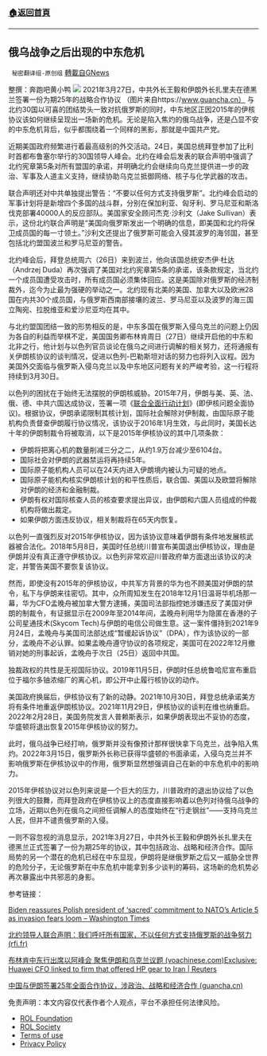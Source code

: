 ###  [:house:返回首頁](https://github.com/ourhimalayas/txt)
---


## 俄乌战争之后出现的中东危机
` 秘密翻译组-原创组` [轉載自GNews](https://gnews.org/zh-hans/2239815/)

整撰：奔跑吧黄小鸭
![](https://assets.gnews.org/wp-content/uploads/2022/03/20210328072245451.jpg) 2021年3月27日，中共外长王毅和伊朗外长扎里夫在德黑兰签署一份为期25年的战略合作协议 （图片来自https://www.guancha.cn）
与北约30国以可喜的团结势头一致对抗俄罗斯的同时，中东地区正因2015年的伊核协议该如何继续呈现出一场新的危机。无论是陷入焦灼的俄乌战争，还是凸显不安的中东危机背后，似乎都围绕着一个同样的黑影，那就是中国共产党。

近期美国政府频繁进行着最高级别的外交活动。24日，美国总统拜登参加了比利时首都布鲁塞尔举行的30国领导人峰会。北约在峰会后发表的联合声明中强调了北约宪章第5条对所有盟国的承诺，并明确北约会继续向乌克兰提供进一步的政治、军事及人道主义支持，继续协助乌克兰抵御网络、核子与化学武器的攻击。

联合声明还对中共单独提出警告：“不要以任何方式支持俄罗斯”。北约峰会启动的军事计划将是新增四个多国的战斗群，分别在保加利亚、匈牙利、罗马尼亚和斯洛伐克部署40000人的反应部队。美国家安全顾问杰克·沙利文（Jake Sullivan）表示，这份北约联合声明是“美国向俄罗斯发出一个明确的信息，即美国和北约将保卫成员国的每一寸领土。”沙利文还提出了俄罗斯可能会入侵其波罗的海邻国，甚至包括北约盟国波兰和罗马尼亚的警告。

北约峰会后，拜登总统周六（26日）来到波兰，他向该国总统安杰伊·杜达（Andrzej Duda）再次强调了美国对北约宪章第5条的承诺，该条款规定，当北约一个成员国遭受攻击时，所有成员国必须集体回应。这是美国除对俄罗斯的经济制裁外，迄今为止最为强硬的举动之一。北约现有北美的美国、加拿大以及欧洲28国在内共30个成员国，与俄罗斯西南部接壤的波兰、罗马尼亚以及波罗的海三国立陶宛、拉脱维亚和爱沙尼亚均在其中。

与北约盟国团结一致的形势相反的是，中东多国在俄罗斯入侵乌克兰的问题上仍因为各自的利益而举棋不定，美国国务卿布林肯周日（27日）继续开启他的中东和北非之行，他计划与以色列官员谈论在俄乌之间进行调解的相关努力，还将通报有关伊朗核协议的谈判情况，促进以色列-巴勒斯坦对话的努力也将列入议程。因为美国外交面临与俄罗斯入侵乌克兰以及中东地区问题有关的严峻考验，这一行程将持续到3月30日。

以色列的困扰在于始终无法摆脱的伊朗核威胁。2015年7月，伊朗与美、英、法、俄、德、中共六国达成协议，签署一项《[联合全面行动计划](https://baike.baidu.com/item/%E4%BC%8A%E6%9C%97%E6%A0%B8%E9%97%AE%E9%A2%98%E5%8D%8F%E8%AE%AE/12622358)》(即伊核问题全面协议)。根据协议，伊朗承诺限制其核计划，国际社会解除对伊制裁，由国际原子能机构负责督查伊朗履行协议情况，该协议于2016年1月生效，与此同时，美国长达十年的伊朗制裁令将被取消，以下是2015年伊核协议的其中几项条款：

- 伊朗将把离心机的数量削减三分之二，从约1.9万台减少至6104台。
- 国际社会对伊朗的武器禁运将再持续5年。
- 国际原子能机构人员可以在24天内进入伊朗境内被认为可疑的地点。
- 国际原子能机构核实伊朗核计划的和平性质后，联合国、美国以及欧盟将解除对伊朗的经济和金融制裁。
- 伊朗有权对国际核查人员的核查要求提出异议，由伊朗和六国人员组成的仲裁机构将做出裁定。
- 如果伊朗方面违反协议，相关制裁将在65天内恢复。


以色列一直强烈反对2015年伊核协议，因为该协议意味着伊朗有条件地发展核武器被合法化。2018年5月8日，美国时任总统川普宣布美国退出伊核协议，理由是伊朗并没有真正遵守伊核协议。以色列非常欢迎川普政府单方面退出该协议的决定，并警告美国不要恢复该协议。

然而，即使没有2015年的伊核协议，中共军方背景的华为也不顾美国对伊朗的禁令，私下与伊朗来往密切。其中，众所周知发生在2018年12月1日温哥华机场那一幕，华为CFO孟晚舟被加拿大警方逮捕，美国司法部指控她涉嫌违反了美国对伊朗的制裁令，有证据显示在2009年至2014年间，孟晚舟利用华为隐匿在香港的子公司星通技术(Skycom Tech)与伊朗的电信公司做生意。这一案件僵持到2021年9月24日，孟晚舟与美国司法部达成“暂缓起诉协议”（DPA），作为该协议的一部分，孟晚舟不必认罪。如果孟晚舟遵守协议的各项规定，美国可在2022年12月撤销对她的刑事起诉，孟晚舟于次日（25日）返回中共国。

独裁政权的共性是无视国际协议。2019年11月5日，伊朗时任总统鲁哈尼宣布重启位于福尔多铀浓缩厂的离心机，即公开中止履行核协议的动作。

美国政府换届后，伊核协议有了新的动静。2021年10月30日，拜登总统承诺美方将有条件地重返伊朗核协议。2021年11月29日，伊核协议的谈判在维也纳重启。2022年2月28日，美国务院发言人普赖斯表示，如果伊朗表现出不妥协的态度，华盛顿将退出恢复2015年伊核协议的努力。

此时，俄乌战争已经打响，俄罗斯并没有像预计那样很快拿下乌克兰，战争陷入焦灼。2022年3月15日，俄罗斯外长称已获得华盛顿的书面承诺，入侵乌克兰并不影响俄罗斯在伊核协议中的作用，俄罗斯显然想强调自己在新的中东危机中的影响力。

2015年伊核协议对以色列来说是一个巨大的压力，川普政府的退出协议给了以色列很大的鼓舞，而拜登政府在伊核协议上的态度直接影响着以色列对待俄乌战争的立场，近期以色列在俄乌之间担任调解人的态度始终在“行走钢丝”——支持乌克兰人民，但并不谴责俄罗斯的入侵。

一则不容忽视的消息显示，2021年3月27日，中共外长王毅和伊朗外长扎里夫在德黑兰正式签署了一份为期25年的协议，其中包括政治、战略和经济合作。国际局势的另一个潜在的危机已经在中东显现，伊朗将是继俄罗斯之后又一威胁全世界的危险分子，无论俄罗斯在中东危机中能拿到多少谈判的筹码，这场新的危机势必再次暴露出中共邪恶的身影。



参考链接：

[Biden reassures Polish president of ‘sacred’ commitment to NATO’s Article 5 as invasion fears loom – Washington Times](https://www.washingtontimes.com/news/2022/mar/26/biden-reassures-polish-president-sacred-commitment/)

[北约领导人联合声明：我们呼吁所有国家，不以任何方式支持俄罗斯的战争努力 (rfi.fr)](https://www.rfi.fr/cn/%E6%AC%A7%E6%B4%B2/20220324-%E5%8C%97%E7%BA%A6%E9%A2%86%E5%AF%BC%E4%BA%BA%E8%81%94%E5%90%88%E5%A3%B0%E6%98%8E-%E6%88%91%E4%BB%AC%E5%91%BC%E5%90%81%E6%89%80%E6%9C%89%E5%9B%BD%E5%AE%B6%EF%BC%8C%E4%B8%8D%E4%BB%A5%E4%BB%BB%E4%BD%95%E6%96%B9%E5%BC%8F%E6%94%AF%E6%8C%81%E4%BF%84%E7%BD%97%E6%96%AF%E7%9A%84%E6%88%98%E4%BA%89%E5%8A%AA%E5%8A%9B?msclkid=d0413e37ad8e11ec8097ea7ad476f38f)

[布林肯中东行出席以阿峰会 聚焦伊朗和乌克兰议题 (voachinese.com)](https://www.voachinese.com/a/blinken-to-attend-israeli-arab-summit-eyes-iran-and-ukraine-in-mideast-tour-20220327/6503365.html)[Exclusive: Huawei CFO linked to firm that offered HP gear to Iran | Reuters](https://www.reuters.com/article/us-huawei-skycom/exclusive-huawei-cfo-linked-to-firm-that-offered-hp-gear-to-iran-idUSBRE90U0CC20130131)

[中国与伊朗签署25年全面合作协议，涉政治、战略和经济合作 (guancha.cn)](https://www.guancha.cn/internation/2021_03_28_585519_s.shtml?msclkid=5761662cadc011ecbf1f980742371b85)

 

免责声明：本文内容仅代表作者个人观点，平台不承担任何法律风险。

- [ROL Foundation](https://rolfoundation.org/)
- [ROL Society](https://rolsociety.org/)
- [Terms of use](https://gnews.org/terms-of-use-3/)
- [Privacy Policy](https://gnews.org/privacy-policy/)

